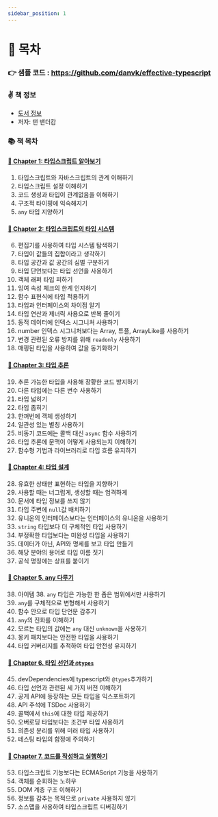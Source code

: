 ```yaml
---
sidebar_position: 1
---
```


# 🚀 목차

### 👉 샘플 코드 : https://github.com/danvk/effective-typescript

### ✌️ 책 정보
- [도서 정보](http://www.yes24.com/Product/Goods/102124327)
- 저자: 댄 밴더캄

### 📚 책 목차

#### [🎈 Chapter 1: 타입스크립트 알아보기](/docs/typescript/effective-typescript/chapter-1)
1. 타입스크립트와 자바스크립트의 관계 이해하기
2. 타입스크립트 설정 이해하기
3. 코드 생성과 타입이 관계없음을 이해하기
4. 구조적 타이핑에 익숙해지기
5. `any` 타입 지양하기

#### [🎈 Chapter 2: 타입스크립트의 타입 시스템](/docs/typescript/effective-typescript/chapter-2)
6. 편집기를 사용하여 타입 시스템 탐색하기
7. 타입이 값들의 집합이라고 생각하기
8. 타입 공간과 값 공간의 심벌 구분하기
9. 타입 단언보다는 타입 선언을 사용하기
10. 객체 래퍼 타입 피하기
11. 잉여 속성 체크의 한계 인지하기
12. 함수 표현식에 타입 적용하기
13. 타입과 인터페이스의 차이점 알기
14. 타입 연산과 제너릭 사용으로 반복 줄이기
15. 동적 데이터에 인덱스 시그니처 사용하기
16. number 인덱스 시그니처보다는 Array, 튜플, ArrayLike를 사용하기
17. 변경 관련된 오류 방지를 위해 `readonly` 사용하기
18. 매핑된 타입을 사용하여 값을 동기화하기

#### [🎈 Chapter 3: 타입 추론](/docs/typescript/effective-typescript/chapter-3)
19. 추론 가능한 타입을 사용해 장황한 코드 방지하기
20. 다른 타입에는 다른 변수 사용하기
21. 타입 넓히기
22. 타입 좁히기
23. 한꺼번에 객체 생성하기
24. 일관성 있는 별칭 사용하기
25. 비동기 코드에는 콜백 대신 `async` 함수 사용하기
26. 타입 추론에 문맥이 어떻게 사용되는지 이해하기
27. 함수형 기법과 라이브러리로 타입 흐름 유지하기

#### [🎈 Chapter 4: 타입 설계](/docs/typescript/effective-typescript/chapter-4)
28. 유효한 상태만 표현하는 타입을 지향하기
29. 사용할 때는 너그럽게, 생성할 때는 엄격하게
30. 문서에 타입 정보를 쓰지 않기
31. 타입 주변에 `null`값 배치하기
32. 유니온의 인터페이스보다는 인터페이스의 유니온을 사용하기
33. `string` 타입보다 더 구체적인 타입 사용하기
34. 부정확한 타입보다는 미완성 타입을 사용하기
35. 데이터가 아닌, API와 명세를 보고 타입 만들기
36. 해당 분야의 용어로 타입 이름 짓기
37. 공식 명칭에는 상표를 붙이기

#### [🎈 Chapter 5. any 다루기](/docs/typescript/effective-typescript/chapter-5)
38. 아이템 38. `any` 타입은 가능한 한 좁은 범위에서만 사용하기
39. `any`를 구체적으로 변형해서 사용하기
40. 함수 안으로 타입 단언문 감추기
41. `any`의 진화를 이해하기
42. 모르는 타입의 값에는 `any` 대신 `unknown`을 사용하기
43. 몽키 패치보다는 안전한 타입을 사용하기
44. 타입 커버리지를 추적하여 타입 안전성 유지하기

#### [🎈 Chapter 6. 타입 선언과 `@types`](/docs/typescript/effective-typescript/chapter-6)
45. devDependencies에 typescript와 `@types`추가하기
46. 타입 선언과 관련된 세 가지 버전 이해하기
47. 공게 API에 등장하는 모든 타입을 익스포트하기
48. API 주석에 TSDoc 사용하기
49. 콜백에서 `this`에 대한 타입 제공하기
50. 오버로딩 타입보다는 조건부 타입 사용하기
51. 의존성 분리를 위해 미러 타입 사용하기
52. 테스팅 타입의 함정에 주의하기

#### [🎈 Chapter 7. 코드를 작성하고 실행하기](/docs/typescript/effective-typescript/chapter-7)
53. 타입스크립트 기능보다는 ECMAScript 기능을 사용하기
54. 객체를 순회하는 노하우
55. DOM 계층 구조 이해하기
56. 정보를 감추는 목적으로 `private` 사용하지 않기
57. 소스맵을 사용하여 타입스크립트 디버깅하기
